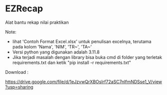 # EZRecap
Alat bantu rekap nilai praktikan

Note:
- lihat 'Contoh Format Excel.xlsx' untuk penulisan excelnya, terutama pada kolom 'Nama', 'NIM', 'TR~', 'TA~'
- Versi python yang digunakan adalah 3.11.8
- Jika terjadi masalah dengan library bisa buka cmd di folder yang terletak requirements.txt dan ketik "pip install -r requirements.txt"

Download :

https://drive.google.com/file/d/1eJzvwQrXBOsIrf72aSC7nlfmNDSse1_V/view?usp=sharing
